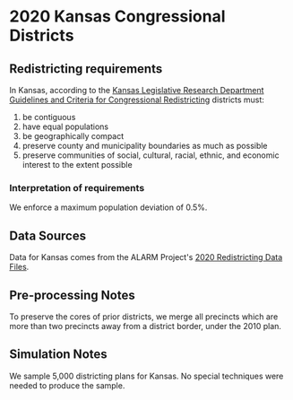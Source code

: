 # 2020 Kansas Congressional Districts

## Redistricting requirements
In Kansas, according to the [Kansas Legislative Research Department Guidelines and Criteria for Congressional Redistricting](http://www.kslegislature.org/li_2012/b2011_12/committees/misc/ctte_h_redist_1_20120109_01_other.pdf) districts must:

1. be contiguous
2. have equal populations
3. be geographically compact
4. preserve county and municipality boundaries as much as possible
5. preserve communities of social, cultural, racial, ethnic, and economic interest to the extent possible


### Interpretation of requirements
We enforce a maximum population deviation of 0.5%.

## Data Sources
Data for Kansas comes from the ALARM Project's [2020 Redistricting Data Files](https://alarm-redist.github.io/posts/2021-08-10-census-2020/).

## Pre-processing Notes
To preserve the cores of prior districts, we merge all precincts which are more than two precincts away from a district border, under the 2010 plan.

## Simulation Notes
We sample 5,000 districting plans for Kansas.
No special techniques were needed to produce the sample.
